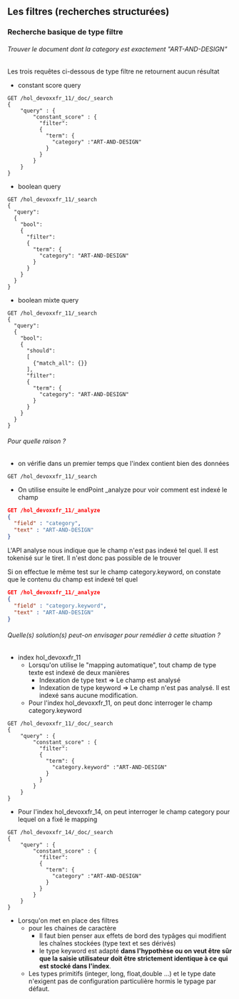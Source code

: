 ## Les filtres (recherches structurées)
### Recherche basique de type filtre


###### Trouver le document dont la category est exactement "ART-AND-DESIGN"

Les trois requêtes ci-dessous de type filtre ne retournent aucun résultat
* constant score query
```shell
GET /hol_devoxxfr_11/_doc/_search
{
    "query" : {
        "constant_score" : {
          "filter": 
          {
            "term": {
              "category" :"ART-AND-DESIGN"
            }
          }
        }
    }
}
```    

* boolean query
```shell
GET /hol_devoxxfr_11/_search
{
  "query": 
  {
    "bool": 
    {
      "filter": 
      {
        "term": {
          "category": "ART-AND-DESIGN"
        }
      }
    }
  }
}
```

* boolean mixte query
```shell
GET /hol_devoxxfr_11/_search
{
  "query": 
  {
    "bool": 
    {
      "should": 
      [
        {"match_all": {}}
      ],
      "filter": 
      {
        "term": {
          "category": "ART-AND-DESIGN"
        }
      }
    }
  }
}
```


###### Pour quelle raison  ?

* on vérifie dans un premier temps que l'index contient bien des données

```shell
GET /hol_devoxxfr_11/_search
```

* On utilise ensuite le endPoint _analyze pour voir comment est indexé le champ  
```json
GET /hol_devoxxfr_11/_analyze
{
  "field" : "category",  
  "text" : "ART-AND-DESIGN"
}
```

L'API analyse nous indique que le champ n'est pas indexé tel quel. Il est tokenisé sur le tiret. Il n'est donc pas possible de le trouver

Si on effectue le même test sur le champ category.keyword, on constate que le contenu du champ est indexé tel quel
```json
GET /hol_devoxxfr_11/_analyze
{
  "field" : "category.keyword",  
  "text" : "ART-AND-DESIGN"
}
```


###### Quelle(s) solution(s) peut-on envisager pour remédier à cette situation ?

* index hol_devoxxfr_11
    * Lorsqu'on utilise le "mapping automatique", tout champ de type texte est indexé de deux manières 
        * Indexation de type text => Le champ est analysé
        * Indexation de type keyword => Le champ n'est pas analysé. Il est indexé sans aucune modification.
    * Pour l'index hol_devoxxfr_11, on peut donc interroger le champ category.keyword





```shell
GET /hol_devoxxfr_11/_doc/_search
{
    "query" : {
        "constant_score" : {
          "filter": 
          {
            "term": {
              "category.keyword" :"ART-AND-DESIGN"
            }
          }
        }
    }
}
```

* Pour l'index hol_devoxxfr_14, on peut interroger le champ category pour lequel on a fixé le mapping
```shell
GET /hol_devoxxfr_14/_doc/_search
{
    "query" : {
        "constant_score" : {
          "filter": 
          {
            "term": {
              "category" :"ART-AND-DESIGN"
            }
          }
        }
    }
}
```

* Lorsqu'on met en place des filtres
    * pour les chaines de caractère 
        * Il faut bien penser aux effets de bord des typâges qui modifient les chaînes stockées (type text et ses dérivés)    
        * le type keyword est adapté **dans l'hypothèse ou on veut être sûr que la saisie utilisateur doit être strictement identique à ce qui est stocké dans l'index**.  
    * Les types primitifs (integer, long, float,double ...) et le type date n'exigent pas de configuration particulière hormis le typage par défaut.

